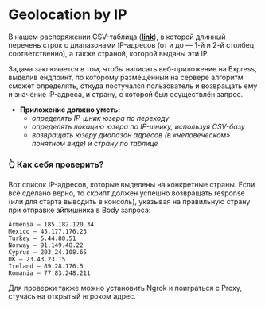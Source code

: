 # **Geolocation by IP**

В нашем распоряжении CSV-таблица (**[link](https://www.dropbox.com/s/wo0dexr0p3q4fgb/IP2LOCATION-LITE-DB1.CSV?dl=0)**), в которой длинный перечень строк с диапазонами IP-адресов (от и до  — 1-й и 2-й столбец соответственно), а также страной, которой выданы эти IP.

Задача заключается  в том, чтобы написать веб-приложение на Express, выделив ендпоинт, по которому размещённый на сервере алгоритм сможет определять, откуда постучался пользователь и возвращать ему и значение IP-адреса, и страну, с которой был осуществлён запрос.

- **Приложение должно уметь:**
    - *определять IP-шник юзера по переходу*
    - *определять локацию юзера по IP-шнику, используя CSV-базу*
    - *возвращать юзеру диапазон адресов (в «человеческом» понятном виде) и страну по таблице*

### 👆 **Как себя проверить?**

Вот список IP-адресов, которые выделены на конкретные страны. Если всё сделано верно, то скрипт должен успешно возвращать response (или для старта выводить в консоль), указывая на правильную страну при отправке айпишника в Body запроса:

>
```
Armenia — 185.182.120.34
Mexico — 45.177.176.23
Turkey — 5.44.80.51
Norway — 91.149.48.22
Cyprus — 203.24.108.65
UK — 23.43.23.15
Ireland — 89.28.176.5
Romania — 77.83.248.211
```
> 

Для проверки также можно установить Ngrok и поиграться с Proxy, стучась на открытый нгроком адрес.

